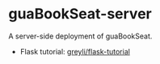# guaBookSeat-server
A server-side deployment of guaBookSeat.

- Flask tutorial: [greyli/flask-tutorial](https://github.com/greyli/flask-tutorial/blob/master/chapters/SUMMARY.md)
